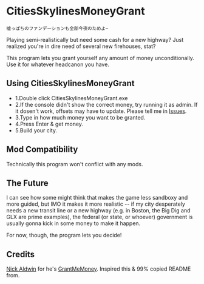 # CitiesSkylinesMoneyGrant

```
嘘っぱちのファンデーションも全部今夜のためよ~
```

Playing semi-realistically but need some cash for a new highway? Just realized you're in dire need of several new firehouses, stat?

This program lets you grant yourself any amount of money unconditionally. Use it for whatever headcanon you have.

## Using CitiesSkylinesMoneyGrant

- 1.Double click CitiesSkylinesMoneyGrant.exe
- 2.If the console didn't show the correct money, try running it as admin. If it dosen't work, offsets may have to update. Please tell me in [Issues](https://github.com/M3351AN/CitiesSkylinesMoneyGrant/issues).
- 3.Type in how much money you want to be granted.
- 4.Press Enter & get money.
- 5.Build your city.

## Mod Compatibility

Technically this program won't conflict with any mods.

## The Future

I can see how some might think that makes the game less sandboxy and more guided, but IMO it makes it more realistic -- if my city desperately needs a new transit line or a new highway (e.g. in Boston, the Big Dig and GLX are prime examples), the federal (or state, or whoever) government is usually gonna kick in some money to make it happen.

For now, though, the program lets you decide!

## Credits

[Nick Aldwin](https://github.com/NJAldwin) for he's [GrantMeMoney](https://github.com/NJAldwin/GrantMeMoney). Inspired this & 99% copied README from.
